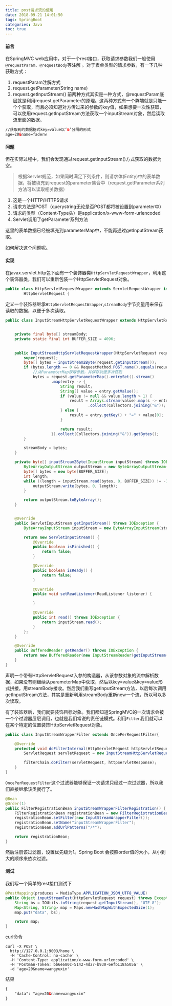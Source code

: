 ```yaml
---
title: post请求流的使用
date: 2018-09-21 14:01:50
tags: SpringBoot
categories: Java
toc: true
---
```


#### 前言 
在SpringMVC web应用中，对于一个rest接口，获取请求参数我们一般使用`@requestParam`、`@requestBody`等注解 。对于表单类型的请求参数，有一下几种获取方式：
1. requestParam注解方式
2. request.getParameter(String name)
3. request.getInputStream()
前两种方式其实是一种方式，@requestParam底层就是利用request.getParameter的原理。这两种方式有一个弊端就是只能一个个获取，而且必须知道对方传过来的参数的key值，如果想要一次性获取，可以使用request.getInputStream方法获取一个inputStream对象，然后读取流里面的数据。
<!-- more -->
```html
//获取到的数据格式key=value以‘&’分隔的形式
age=20&name=faderw
```

#### 问题

但在实际过程中，我们会发现通过request.getInputStream()方式获取的数据为空。

> 根据Servlet规范，如果同时满足下列条件，则请求体(Entity)中的表单数据，将被填充到request的parameter集合中（request.getParameter系列方法可以读取相关数据）

1. 这是一个HTTP/HTTPS请求 
2. 请求方法是POST（querystring无论是否POST都将被设置到parameter中） 
3. 请求的类型（Content-Type头）是application/x-www-form-urlencoded 
4. Servlet调用了getParameter系列方法

这里的表单数据已经被填充到parameterMap中，不能再通过getInputStream获取。

如何解决这个问题呢。

#### 实现

在javax.servlet.http包下面有一个装饰器类`HttpServletRequestWrapper`，利用这个装饰器类，我们可以重新包装一个HttpServletRequest对象。

```java
public class HttpServletRequestWrapper extends ServletRequestWrapper implements
        HttpServletRequest {
```

定义一个装饰器继承`HttpServletRequestWrapper`,`streamBody`字节变量用来保存读取的数据，以便于多次读取。

```java
public class InputStreamHttpServletRequestWrapper extends HttpServletRequestWrapper{


    private final byte[] streamBody;
    private static final int BUFFER_SIZE = 4096;

   
    public InputStreamHttpServletRequestWrapper(HttpServletRequest request) throws IOException {
        super(request);
        byte[] bytes = inputStream2Byte(request.getInputStream());
        if (bytes.length == 0 && RequestMethod.POST.name().equals(request.getMethod())) {
            //从ParameterMap获取参数，并保存以便多次获取
            bytes = request.getParameterMap().entrySet().stream()
                    .map(entry -> {
                        String result;
                        String[] value = entry.getValue();
                        if (value != null && value.length > 1) {
                            result = Arrays.stream(value).map(s -> entry.getKey() + "=" + s)
                                    .collect(Collectors.joining("&"));
                        } else {
                            result = entry.getKey() + "=" + value[0];
                        }

                        return result;
                    }).collect(Collectors.joining("&")).getBytes();
        }

        streamBody = bytes;
    }

    private byte[] inputStream2Byte(InputStream inputStream) throws IOException {
        ByteArrayOutputStream outputStream = new ByteArrayOutputStream();
        byte[] bytes = new byte[BUFFER_SIZE];
        int length;
        while ((length = inputStream.read(bytes, 0, BUFFER_SIZE)) != -1) {
            outputStream.write(bytes, 0, length);
        }

        return outputStream.toByteArray();
    }


    @Override
    public ServletInputStream getInputStream() throws IOException {
        ByteArrayInputStream inputStream = new ByteArrayInputStream(streamBody);

        return new ServletInputStream() {
            @Override
            public boolean isFinished() {
                return false;
            }

            @Override
            public boolean isReady() {
                return false;
            }

            @Override
            public void setReadListener(ReadListener listener) {

            }

            @Override
            public int read() throws IOException {
                return inputStream.read();
            }
        };
    }

    @Override
    public BufferedReader getReader() throws IOException {
        return new BufferedReader(new InputStreamReader(getInputStream()));
    }
}
```

声明一个带有HttpServletRequest入参的构造器，从该参数对象的流中解析数据，如果没有则继续从parameterMap中获取，然后以key=value&key=value形式拼接。用streamBody接收。然后我们重写getInputStream方法，以后每次调用getInputStream方法，其实是重新利用streamBody重新new一个流，所以可以多次读取。

有了装饰器后，我们就要装饰目标对象。我们都知道SpringMVC的一次请求会被一个个过滤器层层调用，也就是我们常说的责任链模式。利用`Filter`我们就可以在某个特定的位置装饰HttpServletRequest对象。

```java
public class InputStreamWrapperFilter extends OncePerRequestFilter{

    @Override
    protected void doFilterInternal(HttpServletRequest httpServletRequest, HttpServletResponse httpServletResponse, FilterChain filterChain) throws ServletException, IOException {
        ServletRequest servletRequest = new InputStreamHttpServletRequestWrapper(httpServletRequest);

        filterChain.doFilter(servletRequest, httpServletResponse);
    }
}
```

`OncePerRequestFilter`这个过滤器能够保证一次请求只经过一次过滤器，所以我们直接继承该类就行了。

```java
@Bean
@Order(1)
public FilterRegistrationBean inputStreamWrapperFilterRegistration() {
    FilterRegistrationBean registrationBean = new FilterRegistrationBean();
    registrationBean.setFilter(new InputStreamWrapperFilter());
    registrationBean.setName("inputStreamWrapperFilter");
    registrationBean.addUrlPatterns("/*");

    return registrationBean;
}
```

然后注册该过滤器，设置优先级为1。Spring Boot 会按照order值的大小，从小到大的顺序来依次过滤。

#### 测试

我们写一个简单的rest接口测试下

```java
@PostMapping(produces = MediaType.APPLICATION_JSON_UTF8_VALUE)
public Object inputStreamTest(HttpServletRequest request) throws Exception {
    String bs = IOUtils.toString(request.getInputStream(), "UTF-8");
    Map<String, String> map = Maps.newHashMapWithExpectedSize(1);
    map.put("data", bs);

    return map;
}
```

curl命令

```shell
curl -X POST \
  http://127.0.0.1:9003/home \
  -H 'Cache-Control: no-cache' \
  -H 'Content-Type: application/x-www-form-urlencoded' \
  -H 'Postman-Token: bb6e680c-5142-4d27-b930-6efb118a505a' \
  -d 'age=20&name=wangyuxin'
```

结果

```html
{
    "data": "age=20&name=wangyuxin"
}
```
